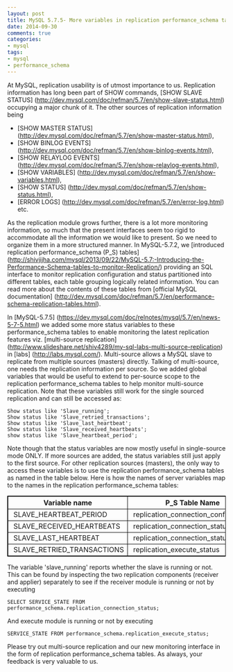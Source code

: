 ```yaml
---
layout: post
title: MySQL 5.7.5- More variables in replication performance_schema tables
date: 2014-09-30
comments: true
categories:
- mysql
tags:
- mysql
- performance_schema
---
```


At MySQL, replication usability is of utmost importance to us. Replication information has long been part of SHOW commands, [SHOW SLAVE STATUS] (http://dev.mysql.com/doc/refman/5.7/en/show-slave-status.html) occupying a major chunk of it. The other sources of replication information being

* [SHOW MASTER STATUS] (http://dev.mysql.com/doc/refman/5.7/en/show-master-status.html),
* [SHOW BINLOG EVENTS] (http://dev.mysql.com/doc/refman/5.7/en/show-binlog-events.html),
* [SHOW RELAYLOG EVENTS] (http://dev.mysql.com/doc/refman/5.7/en/show-relaylog-events.html),
* [SHOW VARIABLES] (http://dev.mysql.com/doc/refman/5.7/en/show-variables.html),
* [SHOW STATUS] (http://dev.mysql.com/doc/refman/5.7/en/show-status.html),
* [ERROR LOGS] (http://dev.mysql.com/doc/refman/5.7/en/error-log.html) etc. 

As the replication module grows further, there is a lot more monitoring information, so much that the present interfaces seem too rigid to accommodate all the information we would like to present. So we need to organize them in a more structured manner. In MySQL-5.7.2, we [introduced replication performance\_schema (P_S) tables] (http://shivjijha.com/mysql/2013/09/22/MySQL-5.7:-Introducing-the-Performance-Schema-tables-to-monitor-Replication/) providing an SQL interface to monitor replication configuration and status partitioned into different tables, each table grouping logically related information. You can read more about the contents of these tables from [official MySQL documentation] (http://dev.mysql.com/doc/refman/5.7/en/performance-schema-replication-tables.html).

In [MySQL-5.7.5] (https://dev.mysql.com/doc/relnotes/mysql/5.7/en/news-5-7-5.html) we added some more status variables to these performance\_schema tables to enable monitoring the latest replication features viz. [multi-source replication] (http://www.slideshare.net/shiv4289/my-sql-labs-multi-source-replication) in [labs] (http://labs.mysql.com/). Multi-source allows a MySQL slave to replicate from multiple sources (masters) directly. Talking of multi-source, one needs the replication information per source. So we added global variables that would be useful to extend to per-source scope to the replication performance\_schema tables to help monitor multi-source replication. Note that these variables still work for the single sourced replication and can still be accessed as:

    Show status like 'Slave_running';
    Show status like 'Slave_retried_transactions';
    Show status like 'Slave_last_heartbeat';
    Show status like 'Slave_received_heartbeats';
    show status like 'Slave_heartbeat_period';

Note though that the status variables are now mostly useful in single-source mode ONLY. If more sources are added, the status variables still just apply to the first source. For other replication sources (masters), the only way to access these variables is to use the replication performance\_schema tables as named in the table below. Here is how the names of server variables map to the names in the replication performance\_schema tables:


<table style="border:1px solid black">
<tr>
<th style="border:1px solid black;text-align:center"> Variable name </th>
<th style="border:1px solid black;text-align:center"> P_S Table Name </th>
<th style="border:1px solid black;text-align:center"> P_S field name </th>
</tr>
<tr>
<td style="border:1px solid black;text-align:left"> &nbsp;SLAVE_HEARTBEAT_PERIOD </td>
<td style="border:1px solid black;text-align:left"> &nbsp;replication_connection_configuration </td>
<td style="border:1px solid black;text-align:left"> &nbsp;HEARTBEAT_INTERVAL </td>
</tr>
<tr>
<td style="border:1px solid black;text-align:left"> &nbsp;SLAVE_RECEIVED_HEARTBEATS </td>
<td style="border:1px solid black;text-align:left"> &nbsp;replication_connection_status </td>
<td style="border:1px solid black;text-align:left"> &nbsp;COUNT_RECEIVED_HEARTBEATS </td>
</tr>
<tr>
<td style="border:1px solid black;text-align:left"> &nbsp;SLAVE_LAST_HEARTBEAT </td>
<td style="border:1px solid black;text-align:left"> &nbsp;replication_connection_status </td>
<td style="border:1px solid black;text-align:left"> &nbsp;LAST_HEARTBEAT_TIMESTAMP </td>
</tr>
<tr>
<td style="border:1px solid black;text-align:left"> &nbsp;SLAVE_RETRIED_TRANSACTIONS </td>
<td style="border:1px solid black;text-align:left"> &nbsp;replication_execute_status </td>
<td style="border:1px solid black;text-align:left"> &nbsp;COUNT_TRANSACTIONS_RETRIES </td>
</tr>
</table>


The variable 'slave\_running' reports whether the slave is running or not. This can be found by inspecting the two replication components (receiver and applier) separately to see if the receiver module is running or not by executing

    SELECT SERVICE_STATE FROM performance_schema.replication_connection_status;

And execute module is running or not by executing

    SERVICE_STATE FROM performance_schema.replication_execute_status;

Please try out multi-source replication and our new monitoring interface in the form of replication performance_schema tables. As always, your feedback is very valuable to us.
